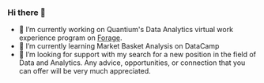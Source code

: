 ### Hi there 👋

- 🔭 I’m currently working on Quantium's Data Analytics virtual work experience program on [Forage](https://www.theforage.com/virtual-internships/prototype/NkaC7knWtjSbi6aYv/Data-Analytics?ref=Xe5Ldweako9DMpW79).
- 🌱 I’m currently learning Market Basket Analysis on DataCamp
- 🤔 I’m looking for support with my search for a new position in the field of Data and Analytics. Any advice, opportunities, or connection that you can offer will be very much appreciated.
